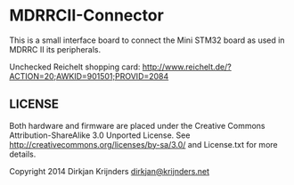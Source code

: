 MDRRCII-Connector
=================

This is a small interface board to connect the Mini STM32 board as used in MDRRC II its peripherals.

Unchecked Reichelt shopping card:
http://www.reichelt.de/?ACTION=20;AWKID=901501;PROVID=2084

LICENSE
-------

Both hardware and firmware are placed under the Creative Commons Attribution-ShareAlike 3.0 Unported License. See <http://creativecommons.org/licenses/by-sa/3.0/> and License.txt for more details.

Copyright 2014
Dirkjan Krijnders
<dirkjan@krijnders.net>
